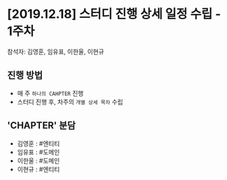 # [2019.12.18] 스터디 진행 상세 일정 수립 - 1주차
참석자: 김영훈, 임유표, 이한울, 이현규

## 진행 방법
- 매 주 `하나의 CAHPTER` 진행
- 스터디 진행 후, 차주의 `개별 상세 목차` 수립

## 'CHAPTER' 분담
- 김영훈 : \#엔티티
- 임유표 : \#도메인
- 이한울 : \#도메인
- 이현규 : \#엔티티

